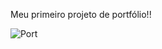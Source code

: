 Meu primeiro projeto de portfólio!!

![Port](https://github.com/user-attachments/assets/de0498bb-dd4d-4a3d-bcbb-6780e861330a)
